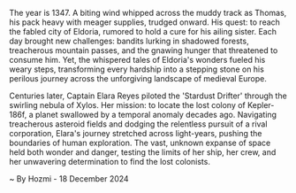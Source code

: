 
The year is 1347.  A biting wind whipped across the muddy track as Thomas, his pack heavy with meager supplies, trudged onward.  His quest: to reach the fabled city of Eldoria, rumored to hold a cure for his ailing sister.  Each day brought new challenges: bandits lurking in shadowed forests, treacherous mountain passes, and the gnawing hunger that threatened to consume him.  Yet, the whispered tales of Eldoria's wonders fueled his weary steps, transforming every hardship into a stepping stone on his perilous journey across the unforgiving landscape of medieval Europe.

Centuries later, Captain Elara Reyes piloted the 'Stardust Drifter' through the swirling nebula of Xylos.  Her mission: to locate the lost colony of Kepler-186f, a planet swallowed by a temporal anomaly decades ago.  Navigating treacherous asteroid fields and dodging the relentless pursuit of a rival corporation, Elara's journey stretched across light-years, pushing the boundaries of human exploration. The vast, unknown expanse of space held both wonder and danger, testing the limits of her ship, her crew, and her unwavering determination to find the lost colonists.

~ By Hozmi - 18 December 2024
